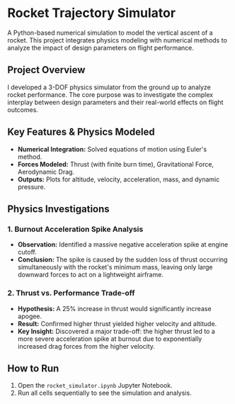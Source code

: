 # Rocket Trajectory Simulator

A Python-based numerical simulation to model the vertical ascent of a rocket. This project integrates physics modeling with numerical methods to analyze the impact of design parameters on flight performance.

## Project Overview

I developed a 3-DOF physics simulator from the ground up to analyze rocket performance. The core purpose was to investigate the complex interplay between design parameters and their real-world effects on flight outcomes.

## Key Features & Physics Modeled

- **Numerical Integration:** Solved equations of motion using Euler's method.
- **Forces Modeled:** Thrust (with finite burn time), Gravitational Force, Aerodynamic Drag.
- **Outputs:** Plots for altitude, velocity, acceleration, mass, and dynamic pressure.

## Physics Investigations

### 1. Burnout Acceleration Spike Analysis
- **Observation:** Identified a massive negative acceleration spike at engine cutoff.
- **Conclusion:** The spike is caused by the sudden loss of thrust occurring simultaneously with the rocket's minimum mass, leaving only large downward forces to act on a lightweight airframe.

### 2. Thrust vs. Performance Trade-off
- **Hypothesis:** A 25% increase in thrust would significantly increase apogee.
- **Result:** Confirmed higher thrust yielded higher velocity and altitude.
- **Key Insight:** Discovered a major trade-off: the higher thrust led to a more severe acceleration spike at burnout due to exponentially increased drag forces from the higher velocity.

## How to Run

1.  Open the `rocket_simulator.ipynb` Jupyter Notebook.
2.  Run all cells sequentially to see the simulation and analysis.
